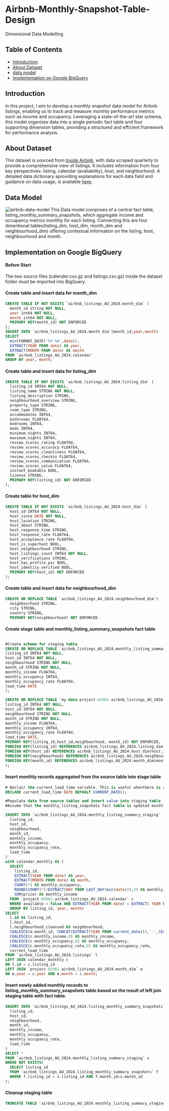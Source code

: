 # Airbnb-Monthly-Snapshot-Table-Design
Dimensional Data Modelling
## Table of Contents
- [Introduction](#introduction)
- [About Dataset](#about-dataset)
- [data model](#data-model)
- [Implementation on Google BigQuery](#Implementation-on-Google-BigQuery)

## Introduction
In this project, I aim to develop a monthly snapshot data model for Airbnb listings, enabling us to track and measure monthly performance metrics such as income and occupancy. Leveraging a state-of-the-art star schema, this model organizes data into a single periodic fact table and four supporting dimension tables, providing a structured and efficient framework for performance analysis.

## About Dataset
This dataset is sourced from [Inside Airbnb](https://insideairbnb.com/get-the-data/), with data scraped quarterly to provide a comprehensive view of listings. It includes information from four key perspectives: listing, calendar (availability), host, and neighborhood. A detailed data dictionary aproviding explanations for each data field and guidance on data usage, is available [here](https://docs.google.com/spreadsheets/d/1iWCNJcSutYqpULSQHlNyGInUvHg2BoUGoNRIGa6Szc4/edit?gid=1322284596#gid=1322284596). 

## Data Model
![airbnb-data-model](Airbnb-data-model.png)
This Data model comprises of a central fact table, listing_monthly_summary_snapshots, which aggregate income and occupancy metrics monthly for each listing. Connecting this are four dimentional tables(listing_dim, host_dim, month_dim and neighbourhood_dim) offering contextual information on the listing, host, neighbourhood and month.

## Implementation on Google BigQuery
#### Before Start
The two source files (calender.csv.gz and listings.csv.gz) inside the dataset folder must be imported into BigQuery.  
#### Create table and insert data for month_dim

```sql
CREATE TABLE IF NOT EXISTS `airbnb_listings_AU_2024.month_dim` (
  month_id string NOT NULL, 
  year int64 NOT NULL,
  month int64 NOT NULL,
  PRIMARY KEY(month_id) NOT ENFORCED
);
INSERT INTO `airbnb_listings_AU_2024.month_dim`(month_id,year,month)
SELECT
  min(FORMAT_DATE('%Y-%m',date)),
  EXTRACT(YEAR FROM date) AS year, 
  EXTRACT(MONTH FROM date) AS month
FROM `airbnb_listings_AU_2024.calendar` 
GROUP BY year, month;
```
#### Create table and insert data for listing_dim

``` sql
CREATE TABLE IF NOT EXISTS `airbnb_listings_AU_2024.listing_dim` (
  listing_id INT64 NOT NULL,
  listing_name STRING NOT NULL,
  listing_description STRING,
  neighbourhood_overview STRING,
  property_type STRING,
  room_type STRING,
  accommodates INT64,
  bathrooms FLOAT64,
  bedrooms INT64,
  beds INT64,
  minimum_nights INT64,
  maximum_nights INT64,
  review_scores_rating FLOAT64,
  review_scores_accuracy FLOAT64, 
  review_scores_cleanliness FLOAT64,
  review_scores_checkin FLOAT64,
  review_scores_communication FLOAT64,
  review_scores_value FLOAT64, 
  instant_bookable BOOL,
  license STRING,
  PRIMARY KEY(listing_id) NOT ENFORCED
);
```

#### Create table for host_dim
```sql
CREATE TABLE IF NOT EXISTS `airbnb_listings_AU_2024.host_dim` (
  host_id INT64 NOT NULL,
  host_since DATE NOT NULL,
  host_location STRING,
  host_about STRING,
  host_response_time STRING,
  host_response_rate FLOAT64, 
  host_acceptance_rate FLOAT64,
  host_is_superhost BOOL,
  host_neighbourhood STRING,
  host_listings_count INT64 NOT NULL, 
  host_verifications STRING,
  host_has_profile_pic BOOL, 
  host_identity_verified BOOL,
  PRIMARY KEY(host_id) NOT ENFORCED
);


  ```
#### Create table and insert data for neighbourhood_dim
```sql
CREATE OR REPLACE TABLE `airbnb_listings_AU_2024.neighbourhood_dim`(
  neighbourhood STRING,
  city STRING,
  country STRING,
  PRIMARY KEY(neighbourhood) NOT ENFORCED
```
#### Create stage table and monthly_listing_summary_snapshots fact table
``` SQL

#Create schema for staging table
CREATE OR REPLACE TABLE `airbnb_listings_AU_2024.monthly_listing_summary_staging`(
listing_id INT64 NOT NULL,
host_id INT64 NOT NULL,
neighbourhood STRING NOT NULL,
month_id STRING NOT NULL,
monthly_income FLOAT64,
monthly_occupancy INT64,
monthly_occupancy_rate FLOAT64,
load_time DATE
);

CREATE OR REPLACE TABLE `my-data-project-65962.airbnb_listings_AU_2024.listing_monthly_summary_snapshots`(
listing_id INT64 NOT NULL,
host_id INT64 NOT NULL,
neighbourhood STRING NOT NULL,
month_id STRING NOT NULL,
monthly_income FLOAT64,
monthly_occupancy INT64,
monthly_occupancy_rate FLOAT64,
load_time DATE,
PRIMARY KEY(listing_id,host_id,neighbourhood, month_id) NOT ENFORCED,
FOREIGN KEY(listing_id) REFERENCES airbnb_listings_AU_2024.listing_dim(listing_id) NOT ENFORCED,
FOREIGN KEY(host_id) REFERENCES airbnb_listings_AU_2024.host_dim(host_id) NOT ENFORCED,
FOREIGN KEY(neighbourhood) REFERENCES airbnb_listings_AU_2024.neighbourhood_dim(neighbourhood) NOT ENFORCED,
FOREIGN KEY(month_id) REFERENCES airbnb_listings_AU_2024.month_dim(month_id) NOT ENFORCED
);
```

#### Insert monthly records aggregated from the source table into stage table
``` sql
# Declair the current_load_time varieble. This is useful whenthere is a event of failure, we know the point in time we have to restart the process from.
DECLARE current_load_time DATE DEFAULT CURRENT_DATE();

#Populate data from source tables and insert value into staging table
#Assume that the monthly_listing_snapshots fact table is updated monthly at the start of every month

INSERT INTO `airbnb_listings_AU_2024.monthly_listing_summary_staging` (
  listing_id,
  host_id,
  neighbourhood,
  month_id,
  monthly_income,
  monthly_occupancy,
  monthly_occupancy_rate,
  load_time
)
with calendar_monthly AS (
  SELECT 
    listing_id, 
    EXTRACT(YEAR FROM date) AS year, 
    EXTRACT(MONTH FROM date) AS month, 
    COUNT(*) AS monthly_occupancy,
    ROUND(COUNT(*)/EXTRACT(DAY FROM LAST_DAY(min(date))),2) AS monthly_occupancy_rate,  
    SUM(price) AS monthly_income
  FROM `project-65962.airbnb_listings_AU_2024.calendar` c
  WHERE available = false AND EXTRACT(YEAR FROM date) = EXTRACT( YEAR FROM CURRENT_DATE()) AND EXTRACT(MONTH FROM date) = EXTRACT( MONTH FROM CURRENT_DATE())-1
  GROUP BY listing_id, year, month)
SELECT 
  l.id AS listing_id, 
  l.host_id,
  l.neighbourhood_cleansed AS neighbourhood,
  COALESCE(m.month_id, CONCAT(EXTRACT(YEAR FROM current_date()),'-',(EXTRACT(MONTH FROM current_date())))) AS month_id,
  COALESCE(c.monthly_income,0) AS monthly_income, 
  COALESCE(c.monthly_occupancy,0) AS monthly_occupancy,
  COALESCE(c.monthly_occupancy_rate,0) AS monthly_occupancy_rate,
  current_load_time
FROM `airbnb_listings_AU_2024.listings` l
LEFT JOIN calendar_monthly c
ON l.id = c.listing_id
LEFT JOIN `project-65962.airbnb_listings_AU_2024.month_dim` m
ON m.year = c.year AND m.month = c.month;
```
#### Insert newly added monthly records to  listing_monthly_summary_snapshots table based on the result of left join staging table with fact table.
```sql
INSERT INTO `airbnb_listings_AU_2024.listing_monthly_summary_snapshots`(
  listing_id,
  host_id,
  neighbourhood,
  month_id,
  monthly_income,
  monthly_occupancy,
  monthly_occupancy_rate,
  load_time
)
SELECT *
FROM `airbnb_listings_AU_2024.monthly_listing_summary_staging` s
WHERE NOT EXISTS(
  SELECT listing_id 
  FROM `airbnb_listings_AU_2024.listing_monthly_summary_snapshots` f 
  WHERE f.listing_id = s.listing_id AND f.month_id=s.month_id
);
```
#### Cleanup staging table
``` sql
TRUNCATE TABLE `airbnb_listings_AU_2024.monthly_listing_summary_staging`
```

